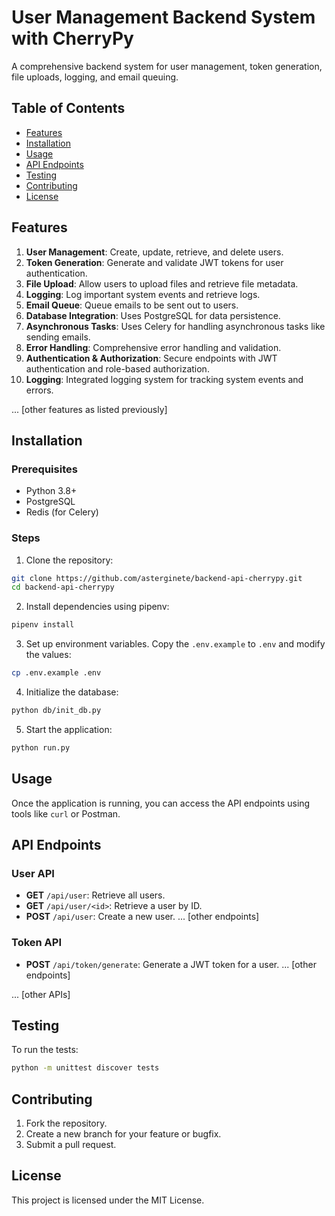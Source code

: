 # User Management Backend System with CherryPy

A comprehensive backend system for user management, token generation, file uploads, logging, and email queuing.

## Table of Contents

- [Features](#features)
- [Installation](#installation)
- [Usage](#usage)
- [API Endpoints](#api-endpoints)
- [Testing](#testing)
- [Contributing](#contributing)
- [License](#license)

## Features

1. **User Management**: Create, update, retrieve, and delete users.
2. **Token Generation**: Generate and validate JWT tokens for user authentication.
3. **File Upload**: Allow users to upload files and retrieve file metadata.
4. **Logging**: Log important system events and retrieve logs.
5. **Email Queue**: Queue emails to be sent out to users.
6. **Database Integration**: Uses PostgreSQL for data persistence.
7. **Asynchronous Tasks**: Uses Celery for handling asynchronous tasks like sending emails.
8. **Error Handling**: Comprehensive error handling and validation.
9. **Authentication & Authorization**: Secure endpoints with JWT authentication and role-based authorization.
10. **Logging**: Integrated logging system for tracking system events and errors.

... [other features as listed previously]

## Installation

### Prerequisites

- Python 3.8+
- PostgreSQL
- Redis (for Celery)

### Steps

1. Clone the repository:

```bash
git clone https://github.com/asterginete/backend-api-cherrypy.git
cd backend-api-cherrypy
```

2. Install dependencies using pipenv:

```bash
pipenv install
```

3. Set up environment variables. Copy the `.env.example` to `.env` and modify the values:

```bash
cp .env.example .env
```

4. Initialize the database:

```bash
python db/init_db.py
```

5. Start the application:

```bash
python run.py
```

## Usage

Once the application is running, you can access the API endpoints using tools like `curl` or Postman.

## API Endpoints

### User API

- **GET** `/api/user`: Retrieve all users.
- **GET** `/api/user/<id>`: Retrieve a user by ID.
- **POST** `/api/user`: Create a new user.
... [other endpoints]

### Token API

- **POST** `/api/token/generate`: Generate a JWT token for a user.
... [other endpoints]

... [other APIs]

## Testing

To run the tests:

```bash
python -m unittest discover tests
```

## Contributing

1. Fork the repository.
2. Create a new branch for your feature or bugfix.
3. Submit a pull request.

## License

This project is licensed under the MIT License.
